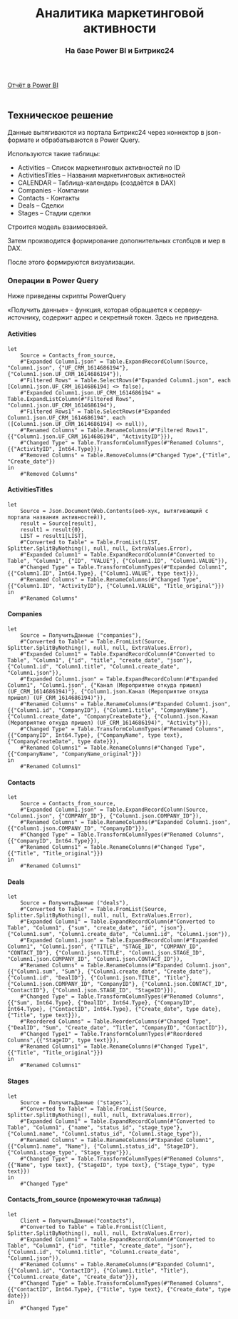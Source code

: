 <h1 align="center">Аналитика маркетинговой активности</h>
<h3 align="center">На базе Power BI и Битрикс24</h> 
<br><br>

# #
[Отчёт в Power BI](https://app.powerbi.com/view?r=eyJrIjoiY2MwNzY5ZDQtMDFiNi00NmZlLWFlNzItNzY0MzAxZmFiZTNiIiwidCI6IjA1ZjZlMTJjLWFlYmMtNDFjMi05ZDliLTRmOTJlMzg3NzUxMCIsImMiOjl9)
<br><br>

## Техническое решение

Данные вытягиваются из портала Битрикс24 через коннектор в json-формате и обрабатываются в Power Query.

Используются такие таблицы:

- Activities – Список маркетинговых активностей по ID
- ActivitiesTitles – Названия маркетинговых активностей
- CALENDAR – Таблица-календарь (создаётся в DAX)
- Companies - Компании
- Contacts - Контакты
- Deals – Сделки
- Stages – Стадии сделки

Строится модель взаимосвязей.

Затем производится формирование дополнительных столбцов и мер в DAX.

После этого формируются визуализации.


### Операции в Power Query


Ниже приведены скрипты PowerQuery

«Получить данные» - функция, которая обращается к серверу-источнику, содержит адрес и секретный токен. Здесь не приведена. 

[{% raw %}]: #

#### Activities
~~~
let
    Source = Contacts_from_source,
    #"Expanded Column1.json" = Table.ExpandRecordColumn(Source, "Column1.json", {"UF_CRM_1614686194"}, {"Column1.json.UF_CRM_1614686194"}),
    #"Filtered Rows" = Table.SelectRows(#"Expanded Column1.json", each [Column1.json.UF_CRM_1614686194] <> false),
    #"Expanded Column1.json.UF_CRM_1614686194" = Table.ExpandListColumn(#"Filtered Rows", "Column1.json.UF_CRM_1614686194"),
    #"Filtered Rows1" = Table.SelectRows(#"Expanded Column1.json.UF_CRM_1614686194", each ([Column1.json.UF_CRM_1614686194] <> null)),
    #"Renamed Columns" = Table.RenameColumns(#"Filtered Rows1",{{"Column1.json.UF_CRM_1614686194", "ActivityID"}}),
    #"Changed Type" = Table.TransformColumnTypes(#"Renamed Columns",{{"ActivityID", Int64.Type}}),
    #"Removed Columns" = Table.RemoveColumns(#"Changed Type",{"Title", "Create_date"})
in
    #"Removed Columns"
~~~

#### ActivitiesTitles

~~~
let
    Source = Json.Document(Web.Contents(веб-хук, вытягивающий с портала названия активностей)),
    result = Source[result],
    result1 = result{0},
    LIST = result1[LIST],
    #"Converted to Table" = Table.FromList(LIST, Splitter.SplitByNothing(), null, null, ExtraValues.Error),
    #"Expanded Column1" = Table.ExpandRecordColumn(#"Converted to Table", "Column1", {"ID", "VALUE"}, {"Column1.ID", "Column1.VALUE"}),
    #"Changed Type" = Table.TransformColumnTypes(#"Expanded Column1",{{"Column1.ID", Int64.Type}, {"Column1.VALUE", type text}}),
    #"Renamed Columns" = Table.RenameColumns(#"Changed Type",{{"Column1.ID", "ActivityID"}, {"Column1.VALUE", "Title_original"}})
in
    #"Renamed Columns"
~~~



#### Companies 

~~~
let
    Source = ПолучитьДанные ("companies"),
    #"Converted to Table" = Table.FromList(Source, Splitter.SplitByNothing(), null, null, ExtraValues.Error),
    #"Expanded Column1" = Table.ExpandRecordColumn(#"Converted to Table", "Column1", {"id", "title", "create_date", "json"}, {"Column1.id", "Column1.title", "Column1.create_date", "Column1.json"}),
    #"Expanded Column1.json" = Table.ExpandRecordColumn(#"Expanded Column1", "Column1.json", {"Канал (Мероприятие откуда пришел) (UF_CRM_1614686194)"}, {"Column1.json.Канал (Мероприятие откуда пришел) (UF_CRM_1614686194)"}),
    #"Renamed Columns" = Table.RenameColumns(#"Expanded Column1.json",{{"Column1.id", "CompanyID"}, {"Column1.title", "CompanyName"}, {"Column1.create_date", "CompanyCreateDate"}, {"Column1.json.Канал (Мероприятие откуда пришел) (UF_CRM_1614686194)", "Activity"}}),
    #"Changed Type" = Table.TransformColumnTypes(#"Renamed Columns",{{"CompanyID", Int64.Type}, {"CompanyName", type text}, {"CompanyCreateDate", type date}}),
    #"Renamed Columns1" = Table.RenameColumns(#"Changed Type",{{"CompanyName", "CompanyName_original"}})
in
    #"Renamed Columns1"
~~~

#### Contacts 

~~~
let
    Source = Contacts_from_source,
    #"Expanded Column1.json" = Table.ExpandRecordColumn(Source, "Column1.json", {"COMPANY_ID"}, {"Column1.json.COMPANY_ID"}),
    #"Renamed Columns" = Table.RenameColumns(#"Expanded Column1.json",{{"Column1.json.COMPANY_ID", "CompanyID"}}),
    #"Changed Type" = Table.TransformColumnTypes(#"Renamed Columns",{{"CompanyID", Int64.Type}}),
    #"Renamed Columns1" = Table.RenameColumns(#"Changed Type",{{"Title", "Title_original"}})
in
    #"Renamed Columns1"
~~~

#### Deals

~~~
let
    Source = ПолучитьДанные ("deals"),
    #"Converted to Table" = Table.FromList(Source, Splitter.SplitByNothing(), null, null, ExtraValues.Error),
    #"Expanded Column1" = Table.ExpandRecordColumn(#"Converted to Table", "Column1", {"sum", "create_date", "id", "json"}, {"Column1.sum", "Column1.create_date", "Column1.id", "Column1.json"}),
    #"Expanded Column1.json" = Table.ExpandRecordColumn(#"Expanded Column1", "Column1.json", {"TITLE", "STAGE_ID", "COMPANY_ID", "CONTACT_ID"}, {"Column1.json.TITLE", "Column1.json.STAGE_ID", "Column1.json.COMPANY_ID", "Column1.json.CONTACT_ID"}),
    #"Renamed Columns" = Table.RenameColumns(#"Expanded Column1.json",{{"Column1.sum", "Sum"}, {"Column1.create_date", "Create_date"}, {"Column1.id", "DealID"}, {"Column1.json.TITLE", "Title"}, {"Column1.json.COMPANY_ID", "CompanyID"}, {"Column1.json.CONTACT_ID", "ContactID"}, {"Column1.json.STAGE_ID", "StageID"}}),
    #"Changed Type" = Table.TransformColumnTypes(#"Renamed Columns",{{"Sum", Int64.Type}, {"DealID", Int64.Type}, {"CompanyID", Int64.Type}, {"ContactID", Int64.Type}, {"Create_date", type date}, {"Title", type text}}),
    #"Reordered Columns" = Table.ReorderColumns(#"Changed Type",{"DealID", "Sum", "Create_date", "Title", "CompanyID", "ContactID"}),
    #"Changed Type1" = Table.TransformColumnTypes(#"Reordered Columns",{{"StageID", type text}}),
    #"Renamed Columns1" = Table.RenameColumns(#"Changed Type1",{{"Title", "Title_original"}})
in
    #"Renamed Columns1"
~~~

#### Stages

~~~
let
    Source = ПолучитьДанные ("stages"),
    #"Converted to Table" = Table.FromList(Source, Splitter.SplitByNothing(), null, null, ExtraValues.Error),
    #"Expanded Column1" = Table.ExpandRecordColumn(#"Converted to Table", "Column1", {"name", "status_id", "stage_type"}, {"Column1.name", "Column1.status_id", "Column1.stage_type"}),
    #"Renamed Columns" = Table.RenameColumns(#"Expanded Column1",{{"Column1.name", "Name"}, {"Column1.status_id", "StageID"}, {"Column1.stage_type", "Stage_type"}}),
    #"Changed Type" = Table.TransformColumnTypes(#"Renamed Columns",{{"Name", type text}, {"StageID", type text}, {"Stage_type", type text}})
in
    #"Changed Type"
~~~

#### Contacts_from_source (промежуточная таблица)

~~~
let
    Client = ПолучитьДанные("contacts"),
    #"Converted to Table" = Table.FromList(Client, Splitter.SplitByNothing(), null, null, ExtraValues.Error),
    #"Expanded Column1" = Table.ExpandRecordColumn(#"Converted to Table", "Column1", {"id", "title", "create_date", "json"}, {"Column1.id", "Column1.title", "Column1.create_date", "Column1.json"}),
    #"Renamed Columns" = Table.RenameColumns(#"Expanded Column1",{{"Column1.id", "ContactID"}, {"Column1.title", "Title"}, {"Column1.create_date", "Create_date"}}),
    #"Changed Type" = Table.TransformColumnTypes(#"Renamed Columns",{{"ContactID", Int64.Type}, {"Title", type text}, {"Create_date", type date}})
in
    #"Changed Type"
~~~

[{% endraw %}]: #
